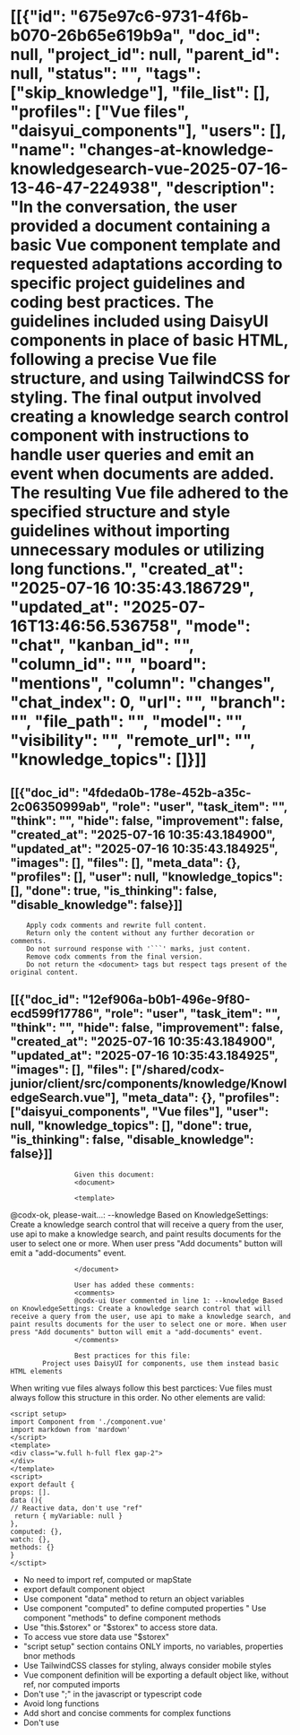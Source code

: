 # [[{"id": "675e97c6-9731-4f6b-b070-26b65e619b9a", "doc_id": null, "project_id": null, "parent_id": null, "status": "", "tags": ["skip_knowledge"], "file_list": [], "profiles": ["Vue files", "daisyui_components"], "users": [], "name": "changes-at-knowledge-knowledgesearch-vue-2025-07-16-13-46-47-224938", "description": "In the conversation, the user provided a document containing a basic Vue component template and requested adaptations according to specific project guidelines and coding best practices. The guidelines included using DaisyUI components in place of basic HTML, following a precise Vue file structure, and using TailwindCSS for styling. The final output involved creating a knowledge search control component with instructions to handle user queries and emit an event when documents are added. The resulting Vue file adhered to the specified structure and style guidelines without importing unnecessary modules or utilizing long functions.", "created_at": "2025-07-16 10:35:43.186729", "updated_at": "2025-07-16T13:46:56.536758", "mode": "chat", "kanban_id": "", "column_id": "", "board": "mentions", "column": "changes", "chat_index": 0, "url": "", "branch": "", "file_path": "", "model": "", "visibility": "", "remote_url": "", "knowledge_topics": []}]]
## [[{"doc_id": "4fdeda0b-178e-452b-a35c-2c06350999ab", "role": "user", "task_item": "", "think": "", "hide": false, "improvement": false, "created_at": "2025-07-16 10:35:43.184900", "updated_at": "2025-07-16 10:35:43.184925", "images": [], "files": [], "meta_data": {}, "profiles": [], "user": null, "knowledge_topics": [], "done": true, "is_thinking": false, "disable_knowledge": false}]]

        Apply codx comments and rewrite full content.
        Return only the content without any further decoration or comments.
        Do not surround response with '```' marks, just content.
        Remove codx comments from the final version.
        Do not return the <document> tags but respect tags present of the original content.
        
## [[{"doc_id": "12ef906a-b0b1-496e-9f80-ecd599f17786", "role": "user", "task_item": "", "think": "", "hide": false, "improvement": false, "created_at": "2025-07-16 10:35:43.184900", "updated_at": "2025-07-16 10:35:43.184925", "images": [], "files": ["/shared/codx-junior/client/src/components/knowledge/KnowledgeSearch.vue"], "meta_data": {}, "profiles": ["daisyui_components", "Vue files"], "user": null, "knowledge_topics": [], "done": true, "is_thinking": false, "disable_knowledge": false}]]

                    Given this document:
                    <document>

                    <template>
  @codx-ok, please-wait...: --knowledge Based on KnowledgeSettings: Create a knowledge search control that will receive a query from the user, use api to make a knowledge search, and paint results documents for the user to select one or more. When user press "Add documents" button will emit a "add-documents" event.
</template>

                    </document>

                    User has added these comments:
                    <comments>
                    @codx-ui User commented in line 1: --knowledge Based on KnowledgeSettings: Create a knowledge search control that will receive a query from the user, use api to make a knowledge search, and paint results documents for the user to select one or more. When user press "Add documents" button will emit a "add-documents" event.
                    </comments>

                    Best practices for this file:
            Project uses DaisyUI for components, use them instead basic HTML elements
When writing vue files always follow this best parctices:
Vue files must always follow this structure in this order.
No other elements are valid:
```example vue file
<script setup>
import Component from './component.vue'
import markdown from 'mardown'
</script>
<template>
<div class="w.full h-full flex gap-2">
</div>
</template>
<script>
export default {
props: [].
data (){
// Reactive data, don't use "ref"
 return { myVariable: null }
},
computed: {},
watch: {},
methods: {}
}
</sctipt>
```
* No need to import ref, computed or mapState 
* export default component object
* Use component "data" method to return an object variables
* Use component "computed" to define computed properties
" Use component "methods" to define component methods 
* Use "this.$storex" or "$storex" to access store data.
* To access vue store data use "$storex"
* "script setup" section contains ONLY imports, no variables, properties bnor methods
* Use TailwindCSS classes for styling, always consider mobile styles
* Vue component definition will be exporting a default object like, without ref, nor computed imports
* Don't use ";" in the javascript or typescript code
* Avoid long functions
* Add short and concise comments for complex functions
* Don't use <style> elements, use TailWindCSS classes
            
                    
## [[{"doc_id": "9cfb543e-8323-4e7b-a1c7-5d96c210789a", "role": "assistant", "task_item": "", "think": null, "hide": false, "improvement": false, "created_at": "2025-07-16 10:35:43.184900", "updated_at": "2025-07-16 10:35:43.184925", "images": [], "files": [], "meta_data": {"time_taken": 6.7462170124053955, "first_chunk_time_taken": 9.441375732421875e-05, "model": "gpt-4o"}, "profiles": ["daisyui_components", "Vue files"], "user": null, "knowledge_topics": [], "done": true, "is_thinking": null, "disable_knowledge": false}]]
<template>
  <div class="w-full h-full flex gap-2">
    <knowledge-search-control></knowledge-search-control>
  </div>
</template>

<script>
import KnowledgeSearchControl from './KnowledgeSearchControl.vue'

export default {
  components: {
    KnowledgeSearchControl
  },
  data () {
    return { myVariable: null }
  },
  computed: {},
  watch: {},
  methods: {}
}
</script>

<script setup>
import KnowledgeSearchControl from './KnowledgeSearchControl.vue'
</script>